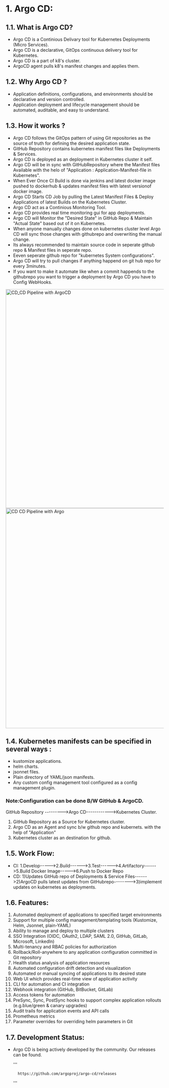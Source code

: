 
# 1. Argo CD:


## 1.1. What is Argo CD?

+ Argo CD is a Continious Delivary tool for Kubernetes Deployments (Micro Services).
+ Argo CD is a declarative, GitOps continuous delivery tool for Kubernetes.
+ Argo CD is a part of k8's cluster.
+ ArgoCD agent pulls k8's manifest changes and applies them.



## 1.2. Why Argo CD ?

+ Application definitions, configurations, and environments should be declarative and version controlled. 
+ Application deployment and lifecycle management should be automated, auditable, and easy to understand.



## 1.3. How it works ? 

+	Argo CD follows the GitOps pattern of using Git repositories as the source of truth for defining the desired application state. 
+	GitHub Repository contains kubernetes manifest files like Deployments & Services.
+	Argo CD is deployed as an deployment in Kubernetes cluster it self.
+	Argo CD will be in sync with GitHubRepository where the Manifest files Available  with the helo of  "Application :  Application-Manifest-file in Kubernetes".
+	When Ever Once CI Build is done via jenkins and latest docker image pushed to dockerhub & updates manifest files  with latest versionof docker image.
+	Argo CD Starts CD Job by pulling the Latest Manifest Files & Deploy Applications of latest Builds on the Kubernetes Cluster.
+	Argo CD act as a Continious Monitoring Tool.
+	Argo CD provides real time monitoring gui for app deployments.
+	Argo CD will Monitor the "Desired State" in GitHub Repo & Maintain "Actual State" based out of it on Kubernetes.
+	When anyone manually changes done on kubernetes cluster level Argo CD will sync those changes with githubrepo and overwriting the manual change.
+	Its always recommended to maintain source code in seperate github repo &  Manifest files in seperate repo.
+	Eeven seperate github repo for "kubernetes System configurations".
+	Argo CD will try to pull changes if anything happend on git hub repo for every 3minutes.
+	If you want to make it automate like when a commit happends to the githubrepo you want to trigger a deployment by Argo CD you have to Config WebHooks.


<img width="697" alt="CD_CD Pipeline with ArgoCD" src="https://user-images.githubusercontent.com/105772882/227136140-26dd408d-b024-4d50-bf71-c66e98d606c4.PNG">

<img width="701" alt="CD   CD Pipeline with Argo" src="https://user-images.githubusercontent.com/105772882/227136186-7597f33f-19e1-4d0a-9be4-87e2e9962db8.PNG">


## 1.4. Kubernetes manifests can be specified in several ways :

- kustomize applications.
- helm charts.
- jsonnet files.
- Plain directory of YAML/json manifests.
- Any custom config management tool configured as a config management plugin.


### Note:Configuration can be done B/W  GitHub  &  ArgoCD.

GitHub Repository --------->Argo CD------------>Kubernetes Cluster.

1. GitHub Repository as a Source for Kubernetes cluster.
2. Argo CD as an Agent and sync b/w github repo and kubernets.   with the help of "Application"
3. Kubernetes cluster as an destination for github.


## 1.5. Work Flow:


+ CI:  1.Develop----->2.Build------>3.Test------>4.Artifactory------>5.Build Docker Image----->6.Push to Docker Repo
+ CD:  1)Updates GitHub repo of Deployments & Service Files------>2)ArgoCD pulls latest updates from GitHubrepo-------->3)implement updates on kubernetes as deployments.



## 1.6. Features:

1. Automated deployment of applications to specified target environments
2. Support for multiple config management/templating tools (Kustomize, Helm, Jsonnet, plain-YAML)
3. Ability to manage and deploy to multiple clusters
4. SSO Integration (OIDC, OAuth2, LDAP, SAML 2.0, GitHub, GitLab, Microsoft, LinkedIn)
5. Multi-tenancy and RBAC policies for authorization
6. Rollback/Roll-anywhere to any application configuration committed in Git repository
7. Health status analysis of application resources
8. Automated configuration drift detection and visualization
9. Automated or manual syncing of applications to its desired state
10. Web UI which provides real-time view of application activity
11. CLI for automation and CI integration
12. Webhook integration (GitHub, BitBucket, GitLab)
13. Access tokens for automation
14. PreSync, Sync, PostSync hooks to support complex application rollouts (e.g.blue/green & canary upgrades)
15. Audit trails for application events and API calls
16. Prometheus metrics
17. Parameter overrides for overriding helm parameters in Git


## 1.7. Development Status:

+ Argo CD is being actively developed by the community. Our releases can be found.

     ''' 
 
        https://github.com/argoproj/argo-cd/releases
     '''



